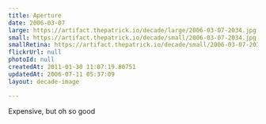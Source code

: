 ```yaml
---
title: Aperture
date: 2006-03-07
large: https://artifact.thepatrick.io/decade/large/2006-03-07-2034.jpg
small: https://artifact.thepatrick.io/decade/small/2006-03-07-2034.jpg
smallRetina: https://artifact.thepatrick.io/decade/small/2006-03-07-2034@2x.jpg
flickrUrl: null
photoId: null
createdAt: 2011-01-30 11:07:19.80751
updatedAt: 2006-07-11 05:37:09
layout: decade-image

---
```

Expensive, but oh so good
